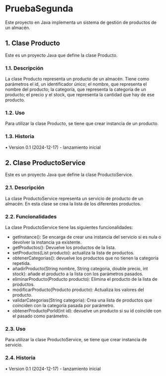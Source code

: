 # PruebaSegunda
Este proyecto en Java implementa un sistema de gestión de productos de un almacén.

## 1. Clase Producto
Este es un proyecto Java que define la clase Producto.

### 1.1. Descripción
La clase Producto representa un producto de un almacén. Tiene como parámetros el id, un identificador único; el nombre, que representa el nombre del producto; la categoría, que representa la categoría de un producto; el precio y el stock, que representa la cantidad que hay de ese producto.

### 1.2. Uso
Para utilizar la clase Producto, se tiene que crear instancia de un producto.

### 1.3. Historia
•	Version 0.1 (2024-12-17) - lanzamiento inicial

## 2. Clase ProductoService
Este es un proyecto Java que define la clase ProductoService.

### 2.1. Descripción
La clase ProductoService representa un servicio de producto de un almacén. En esta clase se crea la lista de los diferentes productos.

### 2.2. Funcionalidades
La clase ProductoService tiene las siguientes funcionalidades:
- getInstance(): Se encarga de crear una instancia del servicio si es nula o devolver la instancia ya existente.
- getProductos(): Devuelve los productos de la lista.
- setProductos(List<Producto> producto): actualiza la lista de productos.
- obtenerCategorias(): devuelve los productos que no tienen la categoría repetida.
- añadirProducto(String nombre, String categoria, double precio, int stock): añade el producto a la lista con los parámetros pasados.
- eliminarProducto(Producto producto): Elimina el producto de la lista de productos.
- modificarProducto(Producto producto): Actualiza los valores del producto.
- validarCategorias(String categoria): Crea una lista de productos que coinciden con la categoría pasada por parámetro.
- obtenerProductoPorId(int id): devuelve un producto si su id coincide con el pasado como parámetro.

### 2.3. Uso
Para utilizar la clase ProductoService, se tiene que crear instancia de servicio.

### 2.4. Historia
•	Version 0.1 (2024-12-17) - lanzamiento inicial


